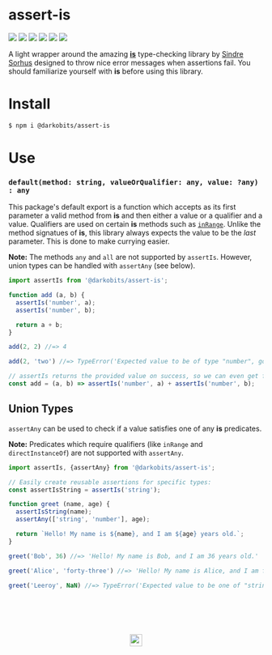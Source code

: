 # assert-is

[![][npm-img]][npm-url] [![][travis-img]][travis-url] [![][david-img]][david-url] [![][codacy-img]][codacy-url] [![][cc-img]][cc-url] [![][xo-img]][xo-url]

A light wrapper around the amazing [**is**](https://github.com/sindresorhus/is) type-checking library by [Sindre Sorhus](https://github.com/sindresorhus) designed to throw nice error messages when assertions fail. You should familiarize yourself with **is** before using this library.

# Install

```bash
$ npm i @darkobits/assert-is
```

# Use

### `default(method: string, valueOrQualifier: any, value: ?any) : any`

This package's default export is a function which accepts as its first parameter a valid method from **is** and then either a value or a qualifier and a value. Qualifiers are used on certain **is** methods such as [`inRange`](https://github.com/sindresorhus/is#inrangevalue-range). Unlike the method signatues of **is**, this library always expects the value to be the _last_ parameter. This is done to make currying easier.

**Note:** The methods `any` and `all` are not supported by `assertIs`. However, union types can be handled with `assertAny` (see below).

```js
import assertIs from '@darkobits/assert-is';

function add (a, b) {
  assertIs('number', a);
  assertIs('number', b);

  return a + b;
}

add(2, 2) //=> 4

add(2, 'two') //=> TypeError('Expected value to be of type "number", got "string".')

// assertIs returns the provided value on success, so we can even get fancy:
const add = (a, b) => assertIs('number', a) + assertIs('number', b);
```

## Union Types

`assertAny` can be used to check if a value satisfies one of any **is** predicates.

**Note:** Predicates which require qualifiers (like `inRange` and `directInstanceOf`) are not supported with `assertAny`.

```js
import assertIs, {assertAny} from '@darkobits/assert-is';

// Easily create reusable assertions for specific types:
const assertIsString = assertIs('string');

function greet (name, age) {
  assertIsString(name);
  assertAny(['string', 'number'], age);

  return `Hello! My name is ${name}, and I am ${age} years old.`;
}

greet('Bob', 36) //=> 'Hello! My name is Bob, and I am 36 years old.'

greet('Alice', 'forty-three') //=> 'Hello! My name is Alice, and I am forty-three years old.'

greet('Leeroy', NaN) //=> TypeError('Expected value to be one of "string" or "number", got "nan".')
```

## &nbsp;
<p align="center">
  <br>
  <img width="24" height="24" src="https://cloud.githubusercontent.com/assets/441546/25318539/db2f4cf2-2845-11e7-8e10-ef97d91cd538.png">
</p>

[npm-img]: https://img.shields.io/npm/v/@darkobits/assert-is.svg?style=flat-square
[npm-url]: https://www.npmjs.com/package/@darkobits/assert-is

[travis-img]: https://img.shields.io/travis/darkobits/assert-is.svg?style=flat-square
[travis-url]: https://travis-ci.org/darkobits/assert-is

[david-img]: https://img.shields.io/david/darkobits/assert-is.svg?style=flat-square
[david-url]: https://david-dm.org/darkobits/assert-is

[codacy-img]: https://img.shields.io/codacy/coverage/0023b07bb2454f2a8c336f92814f09a0.svg?style=flat-square
[codacy-url]: https://www.codacy.com/app/darkobits/private-data

[cc-img]: https://img.shields.io/badge/Conventional%20Commits-1.0.0-yellow.svg?style=flat-square
[cc-url]: https://github.com/conventional-changelog/standard-version

[xo-img]: https://img.shields.io/badge/code_style-XO-e271a5.svg?style=flat-square
[xo-url]: https://github.com/sindresorhus/xo
